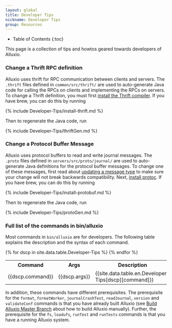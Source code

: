 ```yaml
---
layout: global
title: Developer Tips
nickname: Developer Tips
group: Resources
---
```


* Table of Contents
{:toc}

This page is a collection of tips and howtos geared towards developers of Alluxio.

### Change a Thrift RPC definition

Alluxio uses thrift for RPC communication between clients and servers. The `.thrift`
files defined in `common/src/thrift/` are used to auto-generate Java code for calling the
RPCs on clients and implementing the RPCs on servers. To change a Thrift definition, you
must first [install the Thrift compiler](https://thrift.apache.org/docs/install/).
If you have brew, you can do this by running

{% include Developer-Tips/install-thrift.md %}

Then to regenerate the Java code, run

{% include Developer-Tips/thriftGen.md %}

### Change a Protocol Buffer Message

Alluxio uses protocol buffers to read and write journal messages. The `.proto` files
defined in `servers/src/proto/journal/` are used to auto-generate Java definitions for
the protocol buffer messages. To change one of these messages, first read about
[updating a message type](https://developers.google.com/protocol-buffers/docs/proto#updating)
to make sure your change will not break backwards compatibility. Next,
[install protoc](https://github.com/google/protobuf#protocol-buffers---googles-data-interchange-format).
If you have brew, you can do this by running

{% include Developer-Tips/install-protobuf.md %}

Then to regenerate the Java code, run

{% include Developer-Tips/protoGen.md %}

### Full list of the commands in bin/alluxio

Most commands in `bin/alluxio` are for developers. The following table explains the description and
the syntax of each command.

<table class="table table-striped">
<tr><th>Command</th><th>Args</th><th>Description</th></tr>
</tr>
{% for dscp in site.data.table.Developer-Tips %}
<tr>
  <td>{{dscp.command}}</td>
  <td>{{dscp.args}}</td>
  <td>{{site.data.table.en.Developer-Tips[dscp][command]}}</td>
</tr>
{% endfor %}
</table>

In addition, these commands have different prerequisites. The prerequisite for the `format`,
`formatWorker`, `journalCrashTest`, `readJournal`, `version` and `validateConf` commands is that you
have already built Alluxio (see [Build Alluxio Master Branch](Building-Alluxio-Master-Branch.html)
about how to build Alluxio manually). Further, the prerequisite for the `fs`, `loadufs`, `runTest`
and `runTests` commands is that you have a running Alluxio system.
